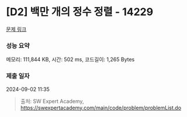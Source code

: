# [D2] 백만 개의 정수 정렬 - 14229 

[문제 링크](https://swexpertacademy.com/main/code/problem/problemDetail.do?contestProbId=AX_Y-4T6-yoDFAVy) 

### 성능 요약

메모리: 111,844 KB, 시간: 502 ms, 코드길이: 1,265 Bytes

### 제출 일자

2024-09-02 11:35



> 출처: SW Expert Academy, https://swexpertacademy.com/main/code/problem/problemList.do